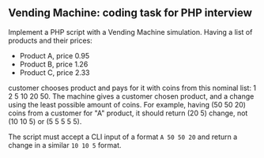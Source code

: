 Vending Machine: coding task for PHP interview
----------------------------------------------

Implement a PHP script with a Vending Machine simulation.
Having a list of products and their prices:

* Product A, price 0.95
* Product B, price 1.26
* Product C, price 2.33

customer chooses product and pays for it with coins from this nominal list: 1 2 5 10 20 50. 
The machine gives a customer chosen product, and a change using the least possible amount of coins.
For example, having (50 50 20) coins from a customer for "A" product, it should return (20 5) change, not (10 10 5) or (5 5 5 5 5).

The script must accept a CLI input of a format `A 50 50 20` and return a change in a similar `10 10 5` format. 